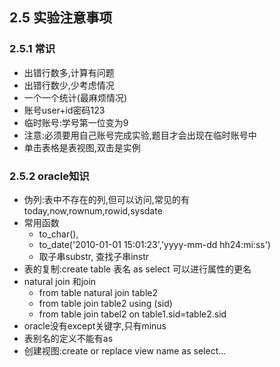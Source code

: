 ## 2.5 实验注意事项
### 2.5.1 常识
- 出错行数多,计算有问题
- 出错行数少,少考虑情况
- 一个一个统计(最麻烦情况)
- 账号user+id密码123
- 临时账号:学号第一位变为9
- 注意:必须要用自己账号完成实验,题目才会出现在临时账号中
- 单击表格是表视图,双击是实例
### 2.5.2 oracle知识
- 伪列:表中不存在的列,但可以访问,常见的有today,now,rownum,rowid,sysdate
- 常用函数
	- to_char(),
	- to_date('2010-01-01 15:01:23','yyyy-mm-dd hh24:mi:ss')
	- 取子串substr, 查找子串instr
- 表的复制:create table 表名 as select 可以进行属性的更名
- natural join 和join
	- from table natural join table2
	- from table join table2 using (sid)
	- from table join tabel2 on table1.sid=table2.sid
- oracle没有except关键字,只有minus
- 表别名的定义不能有as
- 创建视图:create or replace view name as select...